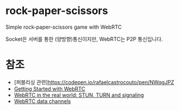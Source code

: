 # rock-paper-scissors

Simple rock-paper-scissors game with WebRTC

Socket은 서버를 통한 (양방향)통신이지만, WebRTC는 P2P 통신입니다.


# 참조

- [퍼블리싱 관련]https://codepen.io/rafaelcastrocouto/pen/NWqgJPZ
- [Getting Started with WebRTC](https://www.html5rocks.com/ko/tutorials/webrtc/infrastructure/)
- [WebRTC in the real world: STUN, TURN and signaling](https://www.html5rocks.com/ko/tutorials/webrtc/infrastructure/)
- [WebRTC data channels](https://www.html5rocks.com/ko/tutorials/webrtc/datachannels/)